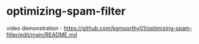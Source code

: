 # optimizing-spam-filter

video demonstration - https://github.com/kgmoorthy01/optimizing-spam-filter/edit/main/README.md
